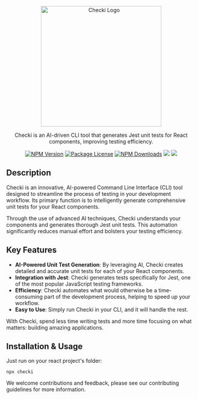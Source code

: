 <p align="center">
  <a href="http://www.checki.io/" target="blank"><img src="https://github.com/puntorigen4u/checki/assets/57605485/88de34d9-ed1b-4322-8f57-e3946110f08a" width="320" alt="Checki Logo" /></a>
</p>
<p align="center">Checki is an AI-driven CLI tool that generates Jest unit tests for React components, improving testing efficiency.</p>
<p align="center">
    <a href="https://www.npmjs.com/package/checki"><img src="https://img.shields.io/npm/v/checki.svg" alt="NPM Version" /></a>
    <a href="https://www.npmjs.com/package/checki"><img src="https://img.shields.io/npm/l/checki.svg" alt="Package License" /></a>
    <a href="https://www.npmjs.com/package/checki"><img src="https://img.shields.io/npm/dm/checki.svg" alt="NPM Downloads" /></a>
    <a href="https://www.npmjs.com/package/checki" target="_blank"><img src="https://img.shields.io/tokei/lines/github/puntorigen4u/checki"></a>
    <a href="https://twitter.com/punt0rigen" target="_blank"><img src="https://img.shields.io/twitter/follow/punt0rigen.svg?style=social&label=Follow"></a>
</p>

## Description
Checki is an innovative, AI-powered Command Line Interface (CLI) tool designed to streamline the process of testing in your development workflow. Its primary function is to intelligently generate comprehensive unit tests for your React components.

Through the use of advanced AI techniques, Checki understands your components and generates thorough Jest unit tests. This automation significantly reduces manual effort and bolsters your testing efficiency.

## Key Features
- <b>AI-Powered Unit Test Generation</b>: By leveraging AI, Checki creates detailed and accurate unit tests for each of your React components.
- <b>Integration with Jest</b>: Checki generates tests specifically for Jest, one of the most popular JavaScript testing frameworks.
- <b>Efficiency</b>: Checki automates what would otherwise be a time-consuming part of the development process, helping to speed up your workflow.
- <b>Easy to Use</b>: Simply run Checki in your CLI, and it will handle the rest.

With Checki, spend less time writing tests and more time focusing on what matters: building amazing applications.

## Installation & Usage

Just run on your react project's folder:
```
npx checki
```

We welcome contributions and feedback, please see our contributing guidelines for more information.